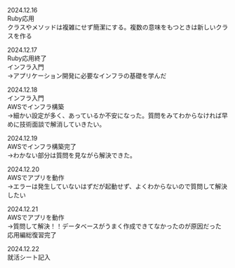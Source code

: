 2024.12.16<br>
Ruby応用<br>
クラスやメソッドは複雑にせず簡潔にする。複数の意味をもつときは新しいクラスを作る<br>

2024.12.17<br>
Ruby応用終了<br>
インフラ入門<br>
→アプリケーション開発に必要なインフラの基礎を学んだ<br>

2024.12.18<br>
インフラ入門<br>
AWSでインフラ構築<br>
→細かい設定が多く、あっているか不安になった。質問をみてわからなければ早めに技術面談で解消していきたい。<br>

2024.12.19<br>
AWSでインフラ構築完了<br>
→わかない部分は質問を見ながら解決できた。<br>

2024.12.20<br>
AWSでアプリを動作<br>
→エラーは発生していないはずだが起動せず、よくわからないので質問して解決したい<br>

2024.12.21<br>
AWSでアプリを動作<br>
→質問して解決！！データベースがうまく作成できてなかったのが原因だった<br>
応用編総復習完了<br>

2024.12.22<br>
就活シート記入<br>
